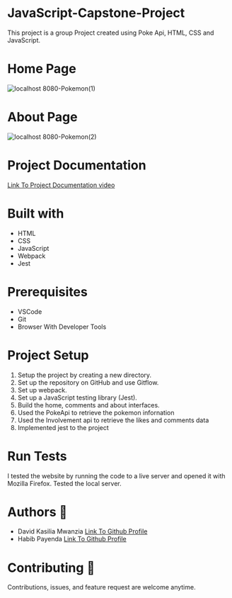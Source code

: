 # JavaScript-Capstone-Project
This project is a group Project created using Poke Api, HTML, CSS and JavaScript.

# Home Page
![localhost 8080-Pokemon(1)](https://user-images.githubusercontent.com/83514256/188139376-5b746462-31ce-46cc-943d-a589c6ceb8a0.png)


# About Page
![localhost 8080-Pokemon(2)](https://user-images.githubusercontent.com/83514256/188139348-6e4b787d-b0e1-49f1-9763-f602353027a2.png)

# Project Documentation
<a href="https://drive.google.com/file/d/10I0pO2RM-4va_xkXsOHVjsCcxpBz7KAV/view?usp=sharing">Link To Project Documentation video</a></li>


# Built with
<ul>
<li>HTML</li>
<li>CSS</li>
<li>JavaScript</li>
<li>Webpack</li>
<li>Jest</li>
</ul>

# Prerequisites
<ul>
<li>VSCode</li>
<li>Git</li>
<li>Browser With Developer Tools</li>
</ul>

# Project Setup
1. Setup the project by creating a new directory.
2. Set up the repository on GitHub and use Gitflow.
3. Set up webpack.
4. Set up a JavaScript testing library (Jest).
5. Build the home, comments and about interfaces.
6. Used the PokeApi to retrieve the pokemon infornation
7. Used the Involvement api to retrieve the likes and comments data
8. Implemented jest to the project

# Run Tests
I tested the website by running the code to a live server and opened it with Mozilla Firefox. Tested the local server.


# Authors  	:bookmark_tabs:

<ul>
<li>David Kasilia Mwanzia <a href="https://github.com/David-Kasilia">Link To Github Profile</a></li>
<li>Habib Payenda <a href="https://github.com/HabibPayenda">Link To Github Profile</a></li>
</ul>

# Contributing :handshake:
Contributions, issues, and feature request are welcome anytime.
